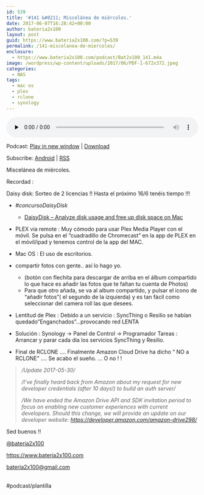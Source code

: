```yaml
---
id: 539
title: '#141 &#8211; Miscelánea de miércoles.'
date: 2017-06-07T16:28:42+00:00
author: bateria2x100
layout: post
guid: https://www.bateria2x100.com/?p=539
permalink: /141-miscelanea-de-miercoles/
enclosure:
  - https://www.bateria2x100.com/podcast/Bat2x100_141.m4a
image: /wordpress/wp-content/uploads/2017/06/PDF-1-672x372.jpeg
categories:
  - NAS
tags:
  - mac os
  - plex
  - rclone
  - synology
---
```

<div class="powerpress_player" id="powerpress_player_5990">
  <audio class="wp-audio-shortcode" id="audio-539-143" preload="none" style="width: 100%;" controls="controls"><source type="audio/mpeg" src="https://www.bateria2x100.com/podcast/Bat2x100_141.m4a?_=143" /><a href="https://www.bateria2x100.com/podcast/Bat2x100_141.m4a">https://www.bateria2x100.com/podcast/Bat2x100_141.m4a</a></audio>
</div>

<p class="powerpress_links powerpress_links_m4a">
  Podcast: <a href="https://www.bateria2x100.com/podcast/Bat2x100_141.m4a" class="powerpress_link_pinw" target="_blank" title="Play in new window" onclick="return powerpress_pinw('https://www.bateria2x100.com/?powerpress_pinw=539-podcast');" rel="nofollow">Play in new window</a> | <a href="https://www.bateria2x100.com/podcast/Bat2x100_141.m4a" class="powerpress_link_d" title="Download" rel="nofollow" download="Bat2x100_141.m4a">Download</a>
</p>

<p class="powerpress_links powerpress_subscribe_links">
  Subscribe: <a href="https://subscribeonandroid.com/www.bateria2x100.com/feed/podcast/" class="powerpress_link_subscribe powerpress_link_subscribe_android" title="Subscribe on Android" rel="nofollow">Android</a> | <a href="https://www.bateria2x100.com/feed/podcast/" class="powerpress_link_subscribe powerpress_link_subscribe_rss" title="Subscribe via RSS" rel="nofollow">RSS</a>
</p>

Miscelánea de miércoles.

Recordad :

Daisy disk: Sorteo de 2 licencias !! Hasta el próximo 16/6 tenéis tiempo !!!

  * _#concursoDaisyDisk_
    
      * [DaisyDisk &#8211; Analyze disk usage and free up disk space on Mac](https://daisydiskapp.com/)

  * PLEX via remote : Muy cómodo para usar Plex Media Player con el móvil. Se pulsa en el “cuadradillo de Chromecast” en la app de PLEX en el móvil/ipad y tenemos control de la app del MAC.

  * Mac OS : El uso de escritorios.

  * compartir fotos con gente.. así lo hago yo. 
    
      * (botón con flechita para descargar de arriba en el álbum compartido lo que hace es añadir las fotos que te faltan tu cuenta de Photos)
      * Para que otro añada, se va al album compartido, y pulsar el icono de “añadir fotos”( el segundo de la izquierda) y es tan fácil como seleccionar del camera roll las que desees.

  * Lentitud de Plex : Debido a un servicio : SyncThing o Resilio se habían quedado”Enganchados”…provocando red LENTA

  * Solución : Synology -> Panel de Control -> Programador Tareas : Arrancar y parar cada día los servicios SyncThing y Resilio.

  * Final de RCLONE …. Finalmente Amazon Cloud Drive ha dicho “ NO a RCLONE” …. Se acabo el sueño. … O no ! !

> _/Update 2017-05-30/_
> 
> _/I&#8217;ve finally heard back from Amazon about my request for new developer credentials (after 10 days!) to build an auth server/_
> 
> _/We have ended the Amazon Drive API and SDK invitation period to focus on enabling new customer experiences with current developers. Should this change, we will provide an update on our developer website: <https://developer.amazon.com/amazon-drive298/>_

Sed buenos !!

[@bateria2x100](https://Twitter.com/bateria2x100)
  
<https://www.bateria2x100.com>
  
<bateria2x100@gmail.com>

<table>
  <tr />
  
  <tr />
</table>

#podcast/plantilla

<table>
  <tr />
  
  <tr />
</table>